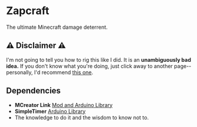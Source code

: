 # Zapcraft 
The ultimate Minecraft damage deterrent.

## ⚠️ Disclaimer ⚠️
I'm not going to tell you how to rig this like I did. It is an **unambiguously bad idea.** If you don't know what you're doing, just click away to another page--personally, I'd recommend [this one](https://theuselessweb.com).

## Dependencies

 - **MCreator Link** [Mod and Arduino Library](https://mcreator.net/link)
 - **SimpleTimer** [Arduino Library](https://github.com/natnqweb/Simpletimer)
 - The knowledge to do it and the wisdom to know not to.
